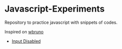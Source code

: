 # Javascript-Experiments
Repository to practice javascript with snippets of codes.

Inspired on [wbruno](https://github.com/wbruno/examples)

- [Input Disabled](https://crisgon.github.io/Javascript-Experiments/Input-Disabled/index.html)

